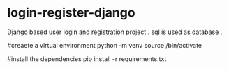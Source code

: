 # login-register-django
Django based user login and registration project . sql is used as database .

#creaete a virtual environment
python -m venv <name>
source <name>/bin/activate

#install the dependencies 
pip install -r requirements.txt
